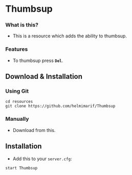 # Thumbsup

### What is this?

* This is a resource which adds the ability to thumbsup.

### Features
- To thumbsup press **`Del`**.

## Download & Installation

### Using Git
```
cd resources
git clone https://github.com/helmimarif/Thumbsup
```

### Manually
- Download from this.

## Installation
- Add this to your `server.cfg`:

```
start Thumbsup
```
